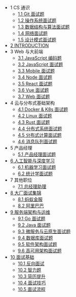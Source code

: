   - 1 CS 通识
    - [1.1 Git 面试题](/CS%20通识/Git%20面试题.md)
    - [1.2 操作系统面试题](/CS%20通识/操作系统面试题.md)
    - [1.3 数据结构与算法面试题](/CS%20通识/数据结构与算法面试题.md)
    - [1.4 网络面试题](/CS%20通识/网络面试题.md)
    - [1.5 设计模式面试题](/CS%20通识/设计模式面试题.md)
  - [2 INTRODUCTION](/INTRODUCTION.md)
  - 3 Web 与大前端
    - [3.1 JavaScript 编码题](/Web%20与大前端/JavaScript%20编码题.md)
    - [3.2 JavaScript 面试题](/Web%20与大前端/JavaScript%20面试题.md)
    - [3.3 Mobile 面试题](/Web%20与大前端/Mobile%20面试题.md)
    - [3.4 Node 面试题](/Web%20与大前端/Node%20面试题.md)
    - [3.5 React 面试题](/Web%20与大前端/React%20面试题.md)
    - [3.6 Vue 面试题](/Web%20与大前端/Vue%20面试题.md)
    - [3.7 Web 面试题](/Web%20与大前端/Web%20面试题.md)
  - 4 云与分布式基础架构
    - [4.1 Docker & K8s 面试题](/云与分布式基础架构/Docker%20&%20K8s%20面试题.md)
    - [4.2 Linux 面试题](/云与分布式基础架构/Linux%20面试题.md)
    - [4.3 Rust 面试题](/云与分布式基础架构/Rust%20面试题.md)
    - [4.4 分布式系统面试题](/云与分布式基础架构/分布式系统面试题.md)
    - [4.5 分布式计算面试题](/云与分布式基础架构/分布式计算面试题.md)
    - [4.6 消息队列面试题](/云与分布式基础架构/消息队列面试题.md)
  - 5 产品经理
    - [5.1 产品经理面试题](/产品经理/产品经理面试题.md)
  - [6 人工智能与深度学习](/人工智能与深度学习/README.md)
    - [6.1 机器学习面试题](/人工智能与深度学习/机器学习面试题.md)
    - [6.2 统计学面试题](/人工智能与深度学习/统计学面试题.md)
  - 7 其他职位
    - [7.1 总经理助理](/其他职位/总经理助理.md)
  - [8 大厂面试集锦](/大厂面试集锦/README.md)
    - [8.1 蚂蚁金服](/大厂面试集锦/蚂蚁金服.md)
    - [8.2 阿里巴巴](/大厂面试集锦/阿里巴巴.md)
  - [9 服务端架构与运维](/服务端架构与运维/README.md)
    - [9.1 Go 面试题](/服务端架构与运维/Go%20面试题.md)
    - [9.2 Java 面试题](/服务端架构与运维/Java%20面试题.md)
    - [9.3 微服务与云原生面试题](/服务端架构与运维/微服务与云原生面试题.md)
    - [9.4 数据库面试题](/服务端架构与运维/数据库面试题.md)
    - [9.5 软件架构面试题](/服务端架构与运维/软件架构面试题.md)
    - [9.6 高可用架构面试题](/服务端架构与运维/高可用架构面试题.md)
  - [10 面试基础](/面试基础/README.md)
    - [10.1 反向面试](/面试基础/反向面试.md)
    - [10.2 智力题](/面试基础/智力题.md)
    - [10.3 简历提升](/面试基础/简历提升.md)
    - [10.4 面试技巧](/面试基础/面试技巧.md)
    - [10.5 面试流程](/面试基础/面试流程.md)
